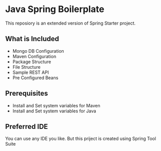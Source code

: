 # Java Spring Boilerplate #

This reposiory is an extended version of Spring Starter project. 

## What is Included ##

- Mongo DB Configuration
- Maven Configuration
- Package Structure
- File Structure
- Sample REST API
- Pre Configured Beans
  
## Prerequisites ##

- Install and Set system variables for Maven
- Install and Set system variables for Java

## Preferred IDE ##

You can use any IDE you like. But this priject is created using Spring Tool Suite
